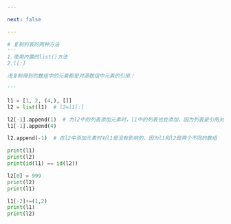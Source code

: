 ```yaml
---

next: false

---
```




<BlogInfo id="853" title="1.默认做浅复制" author="白日梦想猿" pv=0 read_times=0 pre_cost_time="0分18秒" category="对象引用_可变性和垃圾回收" tag_list="['对象引用_可变性和垃圾回收']" create_time="2022.03.23 15:04:39" update_time="2022.03.23 15:33:58" />

```python
# 复制列表的两种方法
'''
1.使用内置的list()方法
2.l[:]

浅复制得到的数组中的元素都是对源数组中元素的引用！

'''

l1 = [1, 2, (4,), []]
l2 = list(l1)  # l2=l1[:]

l2[-1].append(1)  # 为l2中的列表添加元素时，l1中的列表也会添加，因为列表是引用对象类型
l1[-1].append(4)

l2.append(-1)  # 在l2中添加元素时对l1是没有影响的，因为l1和l2是两个不同的数组

print(l1)
print(l2)
print(id(l1) == id(l2))

l2[0] = 999
print(l2)
print(l1)

l1[-2]+=(1,2)
print(l1)
print(l2)



```



<ActionBox />
